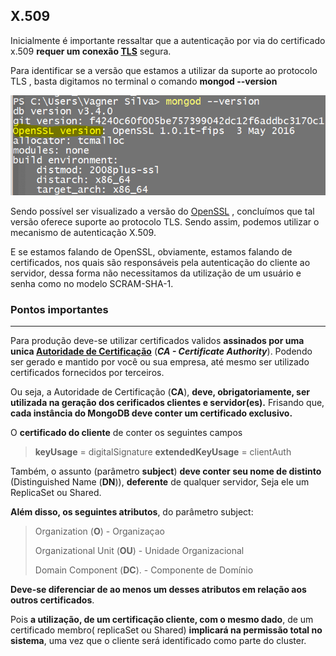 ## **X.509**

Inicialmente é importante ressaltar que a autenticação   por via do  certificado x.509 **requer um conexão [TLS](https://pt.wikipedia.org/wiki/Transport_Layer_Security)** segura.

Para identificar se a versão que estamos a utilizar da suporte ao protocolo TLS , basta digitamos no terminal o comando **mongod --version**

![openssl](https://github.com/VagnerSilva/MongoDB/blob/master/Seguranca/imgs/openssl.PNG)

Sendo possível ser visualizado a versão do [OpenSSL](https://pt.wikipedia.org/wiki/OpenSSL) , concluímos que tal versão oferece suporte ao protocolo TLS. Sendo assim, podemos utilizar o mecanismo de autenticação X.509.

E se estamos falando de OpenSSL, obviamente, estamos falando de certificados, nos quais  são responsáveis pela autenticação do cliente ao servidor, dessa forma não necessitamos da utilização de um usuário e senha como no modelo SCRAM-SHA-1.


### **Pontos importantes**
------------------
Para produção deve-se utilizar certificados validos **assinados por uma unica [Autoridade de Certificação](https://pt.wikipedia.org/wiki/Autoridade_de_certifica%C3%A7%C3%A3o)**  (***CA - Certificate Authority***). Podendo ser gerado e mantido por você ou sua empresa, até mesmo ser utilizado certificados fornecidos por terceiros.

Ou seja, a Autoridade de Certificação (**CA**),  **deve, obrigatoriamente, ser utilizada na geração dos cerificados clientes e servidor(es).**
Frisando que,  **cada instância do MongoDB deve conter um certificado exclusivo.**

O **certificado do cliente** de conter os seguintes campos
> **keyUsage** = digitalSignature
	**extendedKeyUsage** = clientAuth

Também, o assunto (parâmetro **subject**) **deve conter seu nome de distinto** (Distinguished Name (**DN**)), **deferente** de qualquer servidor, Seja ele um ReplicaSet ou Shared.

**Além disso, os seguintes atributos**, do parâmetro subject:
> Organization (**O**) - Organizaçao
> 
> Organizational Unit (**OU**) - Unidade Organizacional
> 
> Domain Component (**DC**). - Componente de Domínio

**Deve-se diferenciar de ao menos um desses atributos em relação aos outros certificados**.

Pois **a utilização, de um certificação cliente, com o mesmo dado**, de um certificado membro( replicaSet ou Shared) **implicará na permissão total no sistema**, uma vez que o cliente será identificado como parte do cluster.
